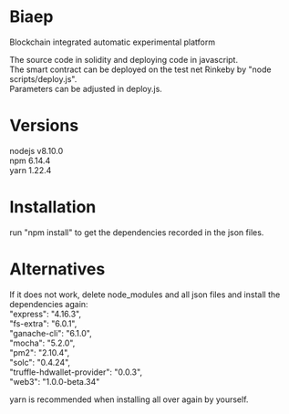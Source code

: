 # Biaep  
Blockchain integrated automatic experimental platform  

The source code in solidity and deploying code in javascript.  
The smart contract can be deployed on the test net Rinkeby by "node scripts/deploy.js".  
Parameters can be adjusted in deploy.js.  

# Versions  
nodejs   v8.10.0  
npm       6.14.4  
yarn      1.22.4  

# Installation  
run "npm install" to get the dependencies recorded in the json files.  
  
# Alternatives  
If it does not work, delete node_modules and all json files and install the dependencies again:  
    "express": "4.16.3",  
    "fs-extra": "6.0.1",  
    "ganache-cli": "6.1.0",  
    "mocha": "5.2.0",  
    "pm2": "2.10.4",  
    "solc": "0.4.24",  
    "truffle-hdwallet-provider": "0.0.3",  
    "web3": "1.0.0-beta.34"  
  
yarn is recommended when installing all over again by yourself.
